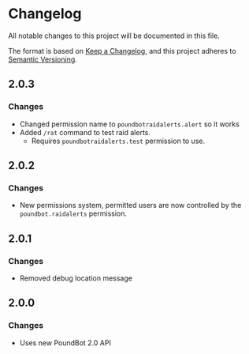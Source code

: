 ﻿# Changelog

All notable changes to this project will be documented in this file.

The format is based on [Keep a Changelog](https://keepachangelog.com/en/1.0.0/),
and this project adheres to [Semantic Versioning](https://semver.org/spec/v2.0.0.html).

## 2.0.3

### Changes

- Changed permission name to `poundbotraidalerts.alert` so it works
- Added `/rat` command to test raid alerts.
  - Requires `poundbotraidalerts.test` permission to use.

## 2.0.2

### Changes

 - New permissions system, permitted users are now controlled by the `poundbot.raidalerts` permission.

## 2.0.1

### Changes

- Removed debug location message

## 2.0.0

### Changes

- Uses new PoundBot 2.0 API
